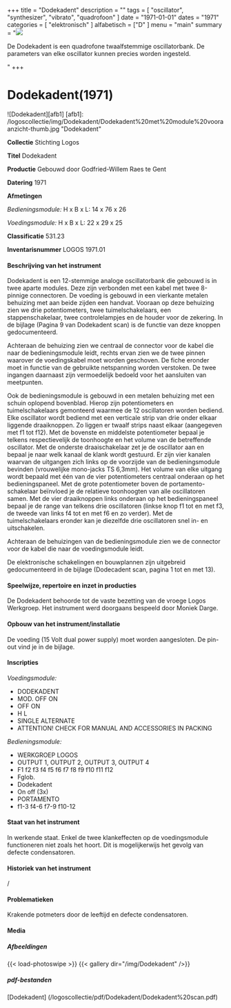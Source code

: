 ﻿+++
title = "Dodekadent"
description = ""
tags = [
    "oscillator",
    "synthesizer",
    "vibrato",
	"quadrofoon"
]
date = "1971-01-01"
dates = "1971"
categories = [ "elektronisch"
]
alfabetisch = ["D"
]
menu = "main"
summary = "<a href='/logoscollectie/1971/Dodekadent/Dodekadent%20met%20module%20vooraanzicht-thumb.jpg'><img src='/logoscollectie/img/Dodekadent/Dodekadent%20met%20module%20vooraanzicht-thumb.jpg'></a><p>De Dodekadent is een quadrofone twaalfstemmige oscillatorbank. De parameters van elke oscillator kunnen precies worden ingesteld.</p>"
+++

# Dodekadent(1971)

![Dodekadent][afb1]
[afb1]: /logoscollectie/img/Dodekadent/Dodekadent%20met%20module%20vooraanzicht-thumb.jpg "Dodekadent"

**Collectie**
Stichting Logos

**Titel**
Dodekadent

**Productie**
Gebouwd door Godfried-Willem Raes te Gent

**Datering**
1971

**Afmetingen**

*Bedieningsmodule:*  H x B x L: 14 x 76 x 26

*Voedingsmodule:*  H x B x L: 22 x 29 x 25

**Classificatie**
531.23

**Inventarisnummer**
LOGOS 1971.01

#### Beschrijving van het instrument
Dodekadent is een 12-stemmige analoge oscillatorbank die gebouwd is in twee aparte modules. Deze zijn verbonden met een kabel met twee 8-pinnige connectoren. De voeding is gebouwd in een vierkante metalen behuizing met aan beide zijden een handvat. Vooraan op deze behuizing zien we drie potentiometers, twee tuimelschakelaars, een stappenschakelaar, twee controlelampjes en de houder voor de zekering. In de bijlage (Pagina 9 van Dodekadent scan) is de functie van deze knoppen gedocumenteerd.


Achteraan de behuizing zien we centraal de connector voor de kabel die naar de bedieningsmodule leidt, rechts ervan zien we de twee pinnen waarover de voedingskabel moet worden geschoven. De fiche eronder moet in functie van de gebruikte netspanning worden verstoken. De twee ingangen daarnaast zijn vermoedelijk bedoeld voor het aansluiten van meetpunten.


Ook de bedieningsmodule is gebouwd in een metalen behuizing met een schuin oplopend bovenblad. Hierop zijn potentiometers en tuimelschakelaars gemonteerd waarmee de 12 oscillatoren worden bediend. Elke oscillator wordt bediend met een verticale strip van drie onder elkaar liggende draaiknoppen. Zo liggen er twaalf strips naast elkaar (aangegeven met f1 tot f12). Met de bovenste en middelste potentiometer bepaal je telkens respectievelijk de toonhoogte en het volume van de betreffende oscillator. Met de onderste draaischakelaar zet je de oscillator aan en bepaal je naar welk kanaal de klank wordt gestuurd. Er zijn vier kanalen waarvan de uitgangen zich links op de voorzijde van de bedieningsmodule bevinden (vrouwelijke mono-jacks TS 6,3mm). Het volume van elke uitgang wordt bepaald met één van de vier potentiometers centraal onderaan op het bedieningspaneel. Met de grote potentiometer boven de portamento-schakelaar beïnvloed je de relatieve toonhoogten van alle oscillatoren samen. Met de vier draaiknoppen links onderaan op het bedieningspaneel bepaal je de range van telkens drie oscillatoren (linkse knop f1 tot en met f3, de tweede van links f4 tot en met f6 en zo verder). Met de tuimelschakelaars eronder kan je diezelfde drie oscillatoren snel in- en uitschakelen.


Achteraan de behuizingen van de bedieningsmodule zien we de connector voor de kabel die naar de voedingsmodule leidt.


De elektronische schakelingen en bouwplannen zijn uitgebreid gedocumenteerd in de bijlage (Dodecadent scan, pagina 1 tot en met 13).

#### Speelwijze, repertoire en inzet in producties
De Dodekadent behoorde tot de vaste bezetting van de vroege Logos Werkgroep. Het instrument werd doorgaans bespeeld door Moniek Darge.

#### Opbouw van het instrument/installatie
De voeding (15 Volt dual power supply) moet worden aangesloten. De pin-out vind je in de bijlage.

#### Inscripties
*Voedingsmodule:*

- DODEKADENT
- MOD. OFF ON
- OFF ON
- H L 
- SINGLE ALTERNATE
- ATTENTION! CHECK FOR MANUAL AND ACCESSORIES IN PACKING


*Bedieningsmodule:*

- WERKGROEP LOGOS
- OUTPUT 1, OUTPUT 2, OUTPUT 3, OUTPUT 4
- F1 f2 f3 f4 f5 f6 f7 f8 f9 f10 f11 f12
- Fglob.
- Dodekadent
- On off (3x)
- PORTAMENTO
- f1-3 f4-6 f7-9 f10-12

#### Staat van het instrument
In werkende staat. Enkel de twee klankeffecten op de voedingsmodule functioneren niet zoals het hoort. Dit is mogelijkerwijs het gevolg van defecte condensatoren. 

#### Historiek van het instrument
/

#### Problematieken
Krakende potmeters door de leeftijd en defecte condensatoren.

#### Media
##### Afbeeldingen
{{< load-photoswipe >}}
{{< gallery dir="/img/Dodekadent" />}}

##### pdf-bestanden
[Dodekadent] (/logoscollectie/pdf/Dodekadent/Dodekadent%20scan.pdf)